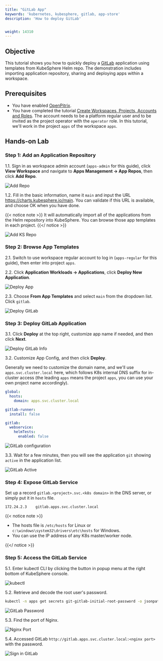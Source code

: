 ```yaml
---
title: "GitLab App"
keywords: 'kubernetes, kubesphere, gitlab, app-store'
description: 'How to deploy GitLab'


weight: 14310
---
```


## Objective

This tutorial shows you how to quickly deploy a [GitLab](https://gitlab.com/gitlab-org/gitlab) application using templates from KubeSphere Helm repo. The demonstration includes importing application repository, sharing and deploying apps within a workspace.

## Prerequisites

- You have enabled [OpenPitrix](/docs/pluggable-components/app-store/).
- You have completed the tutorial [Create Workspaces, Projects, Accounts and Roles](/docs/quick-start/create-workspace-and-project/). The account needs to be a platform regular user and to be invited as the project operator with the `operator` role. In this tutorial, we'll work in the project `apps` of the workspace `apps`.

## Hands-on Lab

### Step 1: Add an Application Repository

1.1. Sign in as workspace admin account (`apps-admin` for this guide), click **View Workspace** and navigate to **Apps Management → App Repos**, then click **Add Repo**.

  ![Add Repo](/images/docs/appstore/gitlab/add-repo.png)

1.2. Fill in the basic information, name it `main` and input the URL https://charts.kubesphere.io/main. You can validate if this URL is available, and choose OK when you have done.

  {{< notice note >}}
  It will automatically import all of the applications from the Helm repository into KubeSphere. You can browse those app templates in each project.
  {{</ notice >}}

  ![Add KS Repo](/images/docs/appstore/gitlab/add-ks-repo.png)

### Step 2: Browse App Templates

2.1. Switch to use workspace regular account to log in (`apps-regular` for this guide), then enter into project `apps`.

2.2. Click **Application Workloads → Applications**, click **Deploy New Application**.

  ![Deploy App](/images/docs/appstore/gitlab/deploy-app.png)

2.3. Choose **From App Templates** and select `main` from the dropdown list. Click `gitlab`.

  ![Deploy GitLab](/images/docs/appstore/gitlab/deploy-gitlab.png)

### Step 3: Deploy GitLab Application

3.1. Click **Deploy** at the top right, customize app name if needed, and then click **Next**.

  ![Deploy GitLab Info](/images/docs/appstore/gitlab/deploy-gitlab-info.png)

3.2. Customize App Config, and then click **Deploy**.

Generally we need to customize the domain name, and we'll use `apps.svc.cluster.local` here, which follows K8s internal DNS suffix for in-cluster access (the leading `apps` means the project `apps`, you can use your own project name accordingly).

  ```yaml
  global:
    hosts:
      domain: apps.svc.cluster.local

  gitlab-runner:
    install: false

  gitlab:
    webservice:
      helmTests:
        enabled: false
  ```

  ![GitLab configuration](/images/docs/appstore/gitlab/deploy-gitlab-conf.png)

3.3. Wait for a few minutes, then you will see the application `git` showing `active` in the application list.

  ![GitLab Active](/images/docs/appstore/gitlab/deploy-gitlab-done.png)

### Step 4: Expose GitLab Service

Set up a record `gitlab.<project>.svc.<k8s domain>` in the DNS server, or simply put it in `hosts` file.

```shell
172.24.2.3    gitlab.apps.svc.cluster.local
```

{{< notice note >}}

- The hosts file is `/etc/hosts` for Linux or `c:\windows\system32\drivers\etc\hosts` for Windows.
- You can use the IP address of any K8s master/worker node.

{{</ notice >}}

### Step 5: Access the GitLab Service

5.1. Enter kubectl CLI by clicking the button in popup menu at the right bottom of KubeSphere console.

  ![kubectl](/images/docs/appstore/gitlab/kubectl.png)

5.2. Retrieve and decode the root user's password.

  ```bash
  kubectl -n apps get secrets git-gitlab-initial-root-password -o jsonpath="{.data.password}" | base64 -d; echo
  ```

  ![GitLab Password](/images/docs/appstore/gitlab/gitlab-password.png)

5.3. Find the port of Nginx.

  ![Nginx Port](/images/docs/appstore/gitlab/nginx-port.png)

5.4. Accessed GitLab `http://gitlab.apps.svc.cluster.local:<nginx port>` with the password.

  ![Sign in GitLab](/images/docs/appstore/gitlab/signin-gitlab.png)
